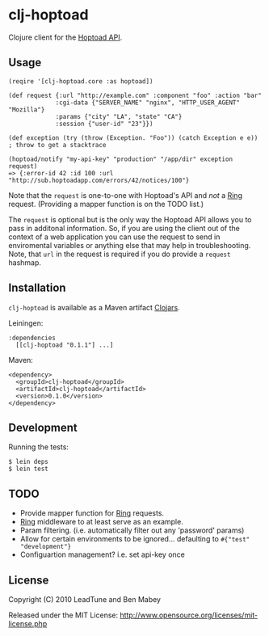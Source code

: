 # clj-hoptoad

Clojure client for the [Hoptoad API](http://hoptoadapp.com/pages/home).

## Usage

    (reqire '[clj-hoptoad.core :as hoptoad])

    (def request {:url "http://example.com" :component "foo" :action "bar"
                 :cgi-data {"SERVER_NAME" "nginx", "HTTP_USER_AGENT" "Mozilla"}
                 :params {"city" "LA", "state" "CA"}
                 :session {"user-id" "23"}})

    (def exception (try (throw (Exception. "Foo")) (catch Exception e e)) ; throw to get a stacktrace

    (hoptoad/notify "my-api-key" "production" "/app/dir" exception request)
    => {:error-id 42 :id 100 :url "http://sub.hoptoadapp.com/errors/42/notices/100"}

Note that the `request` is one-to-one with Hoptoad's API and *not* a [Ring][ring] request. (Providing a mapper function is on the TODO list.)

The `request` is optional but is the only way the Hoptoad API allows you to pass in additonal information.
So, if you are using the client out of the context of a web application you can use the request to send in
enviromental variables or anything else that may help in troubleshooting.  Note, that `url` in the request is required if you do provide a `request` hashmap.


## Installation

`clj-hoptoad` is available as a Maven artifact [Clojars](http://clojars.org/clj-hoptoad).

Leiningen:

    :dependencies
      [[clj-hoptoad "0.1.1"] ...]

Maven:

    <dependency>
      <groupId>clj-hoptoad</groupId>
      <artifactId>clj-hoptoad</artifactId>
      <version>0.1.0</version>
    </dependency>


## Development

Running the tests:

    $ lein deps
    $ lein test

## TODO

 * Provide mapper function for [Ring][ring] requests.
 * [Ring][ring] middleware to at least serve as an example.
 * Param filtering. (i.e. automatically filter out any 'password' params)
 * Allow for certain environments to be ignored... defaulting to `#{"test" "development"}`
 * Configuartion management?  i.e. set api-key once

## License

Copyright (C) 2010 LeadTune and Ben Mabey

Released under the MIT License: <http://www.opensource.org/licenses/mit-license.php>

[ring]: http://example.com/
